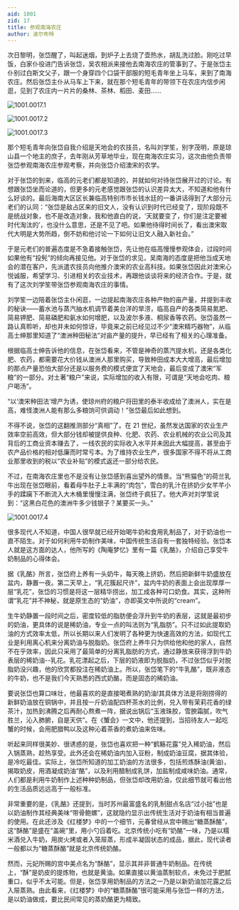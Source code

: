 ```yaml
---
aid: 1001
zid: 17
title: 参观南海农庄
author: 波尔布特
---
```


次日黎明，张岱醒了，叫起迷烟，到炉子上去烧了壶热水，胡乱洗过脸。刚吃过早饭，白家仆役进门告诉张岱，吴农相派来接他去南海农庄的管事到了。于是张岱主仆别过白斯文父子，跟一个身穿四个口袋干部服的短毛青年坐上马车，来到了南海农庄。然后张岱主仆从马车上下来，就在那个短毛青年的带领下在农庄内信步闲逛，见到了农庄内一片片的桑林、茶林、稻田、麦田……

![1001.0017.1](/1001/0017/1.webp)

![1001.0017.2](/1001/0017/2.webp)

![1001.0017.3](/1001/0017/3.webp)

那个短毛青年向张岱自我介绍是天地会的农技员，名叫刘学笙，别字茂明，原是琼山县一个地主的庶子，去年刚从芳草地毕业，现在南海农庄实习，这次由他负责带张岱参观南海农庄参观考察，并向张岱介绍澳宋的农学。

对于张岱的到来，临高的元老们都是知道的，并就如何对待张岱展开过的讨论。有想跟张岱坐而论道的，但更多的元老感觉跟张岱的认识差异太大，不知道和他有什么好谈的。最后海南大区区长兼临高特别市市长钱水廷的一番讲话得到了大部分元老们的认同：“张岱是敌占区来的旧文人，没有认识到时代已经变了，现阶段既不是统战对象，也不是改造对象，我和他直白的说，‘天就要变了，你们是注定要被时代淘汰的’，也没什么意思，还是不见了吧。如果他待得时间长了，看出澳宋取代大明是大势所趋，倒不妨和他讨论一下如何让旧文人融入新社会。”

于是元老们的普遍态度是不急着接触张岱，先让他在临高慢慢参观体会，过段时间如果他有“投髡”的倾向再接见他。对于张岱的求见，吴南海的态度是把他当成天地会的潜在客户，先派遣农技员向他推介澳宋的农业高科技。如果张岱因此对澳宋心悦诚服，希望学习、引进相关的农业技术，再跟他谈谈将来的经济合作。于是，就有了这次刘学笙带张岱参观南海农庄的事情。

刘学笙一边陪着张岱主仆闲逛，一边提起南海农庄各种产物的亩产量，并提到丰收的秘诀——蓄水池与蒸汽抽水机调节着美台洋的旱涝，临高自产的各类简易氮肥、简易钾肥、简易磷肥和氨水如何增肥，以及波尔多液、桐尿香等农药。张岱虽然一路认真聆听，却也并未如何惊讶，毕竟来之前已经见过不少“澳宋精巧器物”，从临高士绅那里知道了“澳洲种田秘法”对亩产量的提升，早已经有了相关的心理准备。

根据临高士绅告诉他的信息，在张岱看来，不管是神奇的蒸汽提水机，还是各类化肥、农药，都需要花大价钱从澳洲人那里购买，导致种田成本大大增高，最后增加的那点产量恐怕大部分还是以服务费的模式便宜了天地会，最后变成了澳宋“军粮”的一部分。对土著“粮户”来说，实际增加的收入有限，可谓是“天地会吃肉、粮户喝汤”。

“以‘澳宋种田法’增产为诱，使琼州府的粮户将田里的泰半收成给了澳洲人，实在是高，难怪澳洲人能有那么多粮饷可供调动！”张岱最后如此想到。

不得不说，张岱的这翻推测部分“真相”了。在 21 世纪，虽然发达国家的农业生产效率空前高效，但大部分钱却被提供良种、化肥、农药、农业机械的农业公司及其背后的工商业资本赚去了，一线农民的实际收入水平并未因此大幅提高，甚至由于农产品价格的相对低廉而时常亏本。为了维持农业生产，很多国家不得不将从工商业那里收到的税以“农业补贴”的模式返还一部分给农民。

不过，在南海农庄里也不是没有让张岱感到喜出望外的情景。当“熊猫色”的荷兰乳牛出现在张岱眼前，看着母牛肚子上丰满的“肉包”，雪白的乳汁在挤奶少女芊芊小手的蹂躏下不断流入大木桶里慢慢注满，张岱终于疯狂了。他大声对刘学笙说到：“这黑白花色的澳洲牛多少钱银子？某要买一头。”

![1001.0017.4](/1001/0017/4.webp)

很多现代人不知道，中国人很早就已经开始喝牛奶和食用乳制品了，对于奶油也一直不陌生。对于如何利用牛奶制作美味，中国传统生活自有一套独特经验。张岱本人就是这方面的达人，他所写的《陶庵梦忆》里有一篇《乳酪》，介绍自己享受牛奶制品的心得体会。

据《乳酪》所言，张岱府上养有一头奶牛，每天晚上挤奶，然后把新鲜牛奶盛放在盆内，静置一夜。第二天早上，“乳花簇起尺许”，盆内牛奶的表面上会出现厚厚一层“乳花”，张岱的习惯是将这一层精华捞出，加工成各种可口奶食。其实，这种所谓“乳花”并不神秘，就是原生态的“奶油”，亦即英文中所说的“cream”。

生牛奶静置一段时间之后，密度较低的脂肪便会浮升到牛奶的表层，这就是最初步的奶油，更具体的说是稀奶油，专业一点的叫法则为“乳脂肪”。只不过如此提取奶油的方式效率太低，所以长期以来人们发明了各种更为快速高效的方法，如现代工业是利用离心机来分离奶油与脱脂奶。张岱府上养牛只为供给他和他的家人，自然不在乎效率，因此只采用了最简单的分离乳脂肪的方式，通过静放来获得浮到牛奶表层的稀奶油--乳花。乳花漂起之后，下层的奶液即为脱脂奶，不过张岱似乎对脱脂奶没兴趣，他的欣赏都投注在稀奶油上。所以，张岱笔下的“牛乳酪”，既非液态的牛奶，也不是我们今天熟悉的西式奶酪，而是固态的稀奶油。

要说张岱也算口味壮，他最喜欢的是直接喝煮熟的奶油!其具体方法是将刚捞得的新鲜奶油放在铜锅中，并且按一斤奶油配四杯茶水的比例，兑入带有茉莉花香的绿茶汁，加热到沸腾之后再耐心熬煮一阵，据说出锅后“玉液珠胶，雪腴霜腻，吹气胜兰，沁入肺腑，自是天供”。在《蟹会》一文中，他还提到，当招待友人一起吃蟹的时候，会用肥腊鸭以及这种沁着茶香的煮奶油来佐味。

听起来同样很美妙、很诱惑的是，张岱也喜欢把一种“鹤觞花露”兑入稀奶油，然后入锅蒸熟，趁热享受。此外还会在稀奶油内加入豆粉，制成奶油豆腐，据其体验，是冷吃最佳。实际上，张岱所知道的加工奶油的方法很多，包括煎炼酥油(黄油)，揭取奶皮，用酒凝成奶油“酪”，以及利用醋制成乳饼，加盐制成咸味奶油。通常，人们都是利用牛奶制作上述种种奶制品，但张岱却改用奶油，仅此细节就可看出他的生活品质远远高于一般标准。

非常重要的是，《乳酪》还提到，当时苏州最富盛名的乳制甜点名店“过小拙”也是以奶油制作其经典美味“带骨鲍螺”，这就隐约显示出传统生活对于奶油有相当普遍的使用。在此还涉及《红楼梦》中的一个细节，元春曾经从宫中赐出“糖蒸酥酪”，这“酥酪”是盛在“盖碗”里，用小勺舀着吃。北京传统小吃有“奶酪”一味，乃是以糯米酒兑入牛奶，用炭火烤或者入笼屉蒸，形成半凝固状态的成品，据此，现代读者一般都以为“糖蒸酥酪”就是北京传统奶酪。

然而，元妃所赐的宫中美点名为“酥酪”，显示其并非普通牛奶制品。在传统上，“酥”是奶皮的提炼物，也就是黄油。如果直接以黄油蒸制软点，未免过于肥腻重口，似乎不太可能。但是，张岱享用奶制品的方法之一乃是以新奶油加花露之后入屉蒸熟。由此看来，《红楼梦》中的“糖蒸酥酪”很可能采用与张岱一样的方法，是以奶油做成，要比民间常见的蒸奶酪更为精致。

